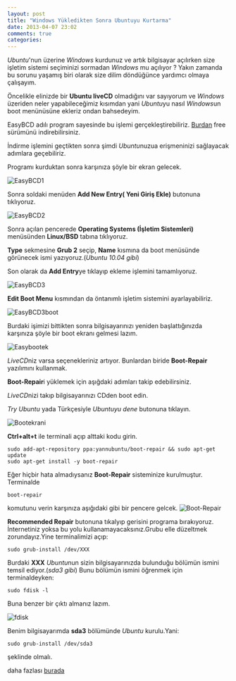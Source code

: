 ```yaml
---
layout: post
title: "Windows Yükledikten Sonra Ubuntuyu Kurtarma"
date: 2013-04-07 23:02
comments: true
categories: 
---
```


*Ubuntu*'nun üzerine *Windows* kurdunuz ve artık bilgisayar açılırken size işletim sistemi seçiminizi
sormadan *Windows* mu açılıyor ?
 Yakın zamanda bu sorunu yaşamış biri olarak size dilim döndüğünce yardımcı olmaya çalışayım.

 Öncelikle elinizde bir **Ubuntu liveCD** olmadığını var sayıyorum ve *Windows* üzeriden neler yapabileceğimiz kısımdan yani *Ubuntu*yu nasıl *Windows*un boot menünüsüne ekleriz ondan
bahsedeyim.

 EasyBCD adılı program sayesinde bu işlemi gerçekleştirebiliriz.
 [Burdan](http://download.chip.eu/tr/EasyBCD-1.72_177662.html) free sürümünü indirebilirsiniz.

 İndirme işlemini geçtikten sonra şimdi *Ubuntu*nuzua erişmeninizi sağlayacak adımlara geçebiliriz.

 Programı kurduktan sonra karşınıza şöyle bir ekran gelecek.

 ![EasyBCD1](/images/resim1.jpg)

 Sonra soldaki menüden **Add New Entry( Yeni Giriş Ekle)** butonuna tıklıyoruz.

 ![EasyBCD2](/images/resim2.jpg)

 Sonra açılan pencerede **Operating Systems (İşletim Sistemleri)** menüsünden **Linux/BSD** tabına tıklıyoruz.

 **Type** sekmesine **Grub 2** seçip, **Name** kısmına da boot menüsünde görünecek ismi yazıyoruz.(*Ubuntu 10.04 gibi*)

 Son olarak da **Add Entry**ye tıklayıp ekleme işlemini tamamlıyoruz.

 ![EasyBCD3](/images/resim3.jpg)

 **Edit Boot Menu** kısmından da öntanımlı işletim sistemini ayarlayabiliriz.

 ![EasyBCD3boot](/images/resim4.jpg)

 Burdaki işimizi bittikten sonra bilgisayarınızı yeniden başlattığınızda karşınıza şöyle bir boot ekranı gelmesi lazım.

 ![Easybootek](/images/bootekrani.png)


 *LiveCD*niz varsa seçenekleriniz artıyor. Bunlardan biride **Boot-Repair** yazılımını kullanmak.

 **Boot-Repair**i yüklemek için aşığdaki adımları takip edebilirsiniz.

 *LiveCD*nizi takıp bilgisayarınızı CDden boot edin.

 *Try Ubuntu* yada Türkçesiyle *Ubuntuyu dene* butonuna tıklayın.

  ![Bootekrani](/images/livecd.jpg)

 **Ctrl+alt+t** ile terminali açıp alttaki kodu girin.

    sudo add-apt-repository ppa:yannubuntu/boot-repair && sudo apt-get update
    sudo apt-get install -y boot-repair

  Eğer hiçbir hata almadıysanız **Boot-Repair** sisteminize kurulmuştur.
  Terminalde

    boot-repair

  komutunu verin karşınıza aşığıdaki gibi bir pencere gelcek.
 ![Boot-Repair](/images/boot-repair.png)

 **Recommended Repair** butonuna tıkalyıp gerisini programa bırakıyoruz.
 İnternetiniz yoksa bu yolu kullanamayacaksınız.Grubu elle düzeltmek zorundayız.Yine terminalimizi açıp:

    sudo grub-install /dev/XXX

 Burdaki **XXX** *Ubuntu*nun sizin bilgisayarınızda bulunduğu  bölümün ismini temsil ediyor.(*sda3 gibi*)
  Bunu bölümün ismini öğrenmek için terminaldeyken:

    sudo fdisk -l
  Buna benzer bir çıktı almanız lazım.

  ![fdisk](/images/fdisk.png)

  Benim bilgisayarımda **sda3** bölümünde *Ubuntu* kurulu.Yani:

    sudo grub-install /dev/sda3

  şeklinde olmalı.

 daha fazlası [burada](https://help.ubuntu.com/community/RecoveringUbuntuAfterInstallingWindows)
